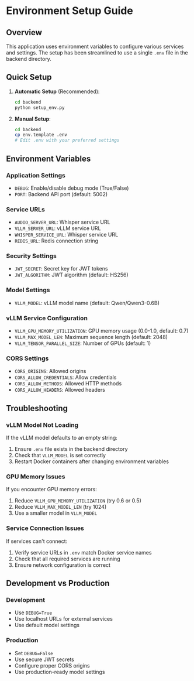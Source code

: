 # Environment Setup Guide

## Overview
This application uses environment variables to configure various services and settings. The setup has been streamlined to use a single `.env` file in the backend directory.

## Quick Setup

1. **Automatic Setup** (Recommended):
   ```bash
   cd backend
   python setup_env.py
   ```

2. **Manual Setup**:
   ```bash
   cd backend
   cp env.template .env
   # Edit .env with your preferred settings
   ```

## Environment Variables

### Application Settings
- `DEBUG`: Enable/disable debug mode (True/False)
- `PORT`: Backend API port (default: 5002)

### Service URLs
- `AUDIO_SERVER_URL`: Whisper service URL
- `VLLM_SERVER_URL`: vLLM service URL  
- `WHISPER_SERVICE_URL`: Whisper service URL
- `REDIS_URL`: Redis connection string

### Security Settings
- `JWT_SECRET`: Secret key for JWT tokens
- `JWT_ALGORITHM`: JWT algorithm (default: HS256)

### Model Settings
- `VLLM_MODEL`: vLLM model name (default: Qwen/Qwen3-0.6B)

### vLLM Service Configuration
- `VLLM_GPU_MEMORY_UTILIZATION`: GPU memory usage (0.0-1.0, default: 0.7)
- `VLLM_MAX_MODEL_LEN`: Maximum sequence length (default: 2048)
- `VLLM_TENSOR_PARALLEL_SIZE`: Number of GPUs (default: 1)

### CORS Settings
- `CORS_ORIGINS`: Allowed origins
- `CORS_ALLOW_CREDENTIALS`: Allow credentials
- `CORS_ALLOW_METHODS`: Allowed HTTP methods
- `CORS_ALLOW_HEADERS`: Allowed headers

## Troubleshooting

### vLLM Model Not Loading
If the vLLM model defaults to an empty string:
1. Ensure `.env` file exists in the backend directory
2. Check that `VLLM_MODEL` is set correctly
3. Restart Docker containers after changing environment variables

### GPU Memory Issues
If you encounter GPU memory errors:
1. Reduce `VLLM_GPU_MEMORY_UTILIZATION` (try 0.6 or 0.5)
2. Reduce `VLLM_MAX_MODEL_LEN` (try 1024)
3. Use a smaller model in `VLLM_MODEL`

### Service Connection Issues
If services can't connect:
1. Verify service URLs in `.env` match Docker service names
2. Check that all required services are running
3. Ensure network configuration is correct

## Development vs Production

### Development
- Use `DEBUG=True`
- Use localhost URLs for external services
- Use default model settings

### Production
- Set `DEBUG=False`
- Use secure JWT secrets
- Configure proper CORS origins
- Use production-ready model settings 